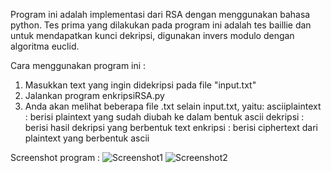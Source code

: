 Program ini adalah implementasi dari RSA dengan menggunakan bahasa python. Tes prima yang dilakukan pada program ini adalah tes baillie dan untuk mendapatkan kunci dekripsi, digunakan invers modulo dengan algoritma euclid.

Cara menggunakan program ini :
1. Masukkan text yang ingin didekripsi pada file "input.txt"
2. Jalankan program enkripsiRSA.py
3. Anda akan melihat beberapa file .txt selain input.txt, yaitu:
   asciiplaintext : berisi plaintext yang sudah diubah ke dalam bentuk ascii
   dekripsi : berisi hasil dekripsi yang berbentuk text
   enkripsi : berisi ciphertext dari plaintext yang berbentuk ascii

Screenshot program : 
![Screenshot1](https://github.com/rizkihalasan/Tugas2-Ca-IRK2015/blob/master/Rizki%20Halasan%20-%2013515095/screenshot1.jpg)
![Screenshot2](https://github.com/rizkihalasan/Tugas2-Ca-IRK2015/blob/master/Rizki%20Halasan%20-%2013515095/screenshot2.jpg)

